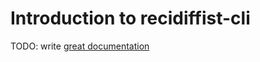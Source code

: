 # Introduction to recidiffist-cli

TODO: write [great documentation](http://jacobian.org/writing/what-to-write/)
